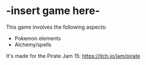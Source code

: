 # -insert game here-
This game involves the following aspects:
- Pokemon elements
- Alchemy/spells

It's made for the Pirate Jam 15: https://itch.io/jam/pirate